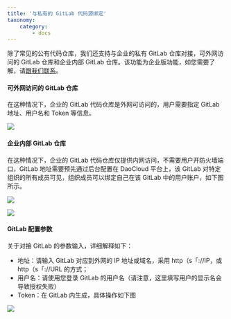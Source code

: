 ```yaml
---
title: '与私有的 GitLab 代码源绑定'
taxonomy:
    category:
        - docs
---
```


除了常见的公有代码仓库，我们还支持与企业的私有 GitLab 仓库对接，可外网访问的 GitLab 仓库和企业内部 GitLab 仓库。该功能为企业版功能，如您需要了解，请[跟我们联系](mailto:support@daocloud.io)。

#### 可外网访问的 GitLab 仓库
在这种情况下，企业的 GitLab 代码仓库是外网可访问的，用户需要指定 GitLab 地址、用户名和 Token 等信息。

![](Dashboard_gitlabtoken.png?resize=800)

#### 企业内部 GitLab 仓库
在这种情况下，企业的 GitLab 代码仓库仅提供内网访问，不需要用户开防火墙端口，GitLab 地址需要预先通过后台配置在 DaoCloud 平台上，该 GitLab 对特定组织的所有成员可见，组织成员可以绑定自己在该 GitLab 中的用户账户，如下图所示。

![](Dashboard_privategitlab.png?resize=800)

![](Dashboard_privategitlabtoken.png?resize=800)

#### GitLab 配置参数

关于对接 GitLab 的参数输入，详细解释如下：

+ 地址：请输入 GitLab 对应到外网的 IP 地址或域名，采用 http（s「://IP，或 http（s「://URL 的方式；
+ 用户名：请使用您登录 GitLab 的用户名（请注意，这里填写用户的显示名会导致授权失败）
+ Token：在 GitLab 内生成，具体操作如下图

![](Account_%C2%B7_Profile_Settings_%C2%B7_GitLab.png)

<!-- 
GitLab 的简单介绍

GitLab 的私有部署

GitLab 需要暴露在外网
GitLab 绑定流程的介绍和截图，这个是专业版付费功能，如果你的界面中没有开启，跟我联系，我给你开通。
GitLab 绑定需要输入 IP、用户名和密码，不必真是绑定，只要 show 出这个界面即可。

这里不展开，做一个链接到DaoCloud 私有云的交付形式
DaoCloud GitHub 公有仓库提供了大量的开发示例代码，帮助用户快速上手，鼓励用户 Fork 这些项目。最后做一个链接，到写给开发者的例子这篇文章。
-->